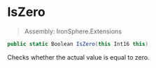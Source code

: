 ﻿

# IsZero

> Assembly: IronSphere.Extensions

```csharp
public static Boolean IsZero(this Int16 this)
```

Checks whether the actual value is equal to zero.

 